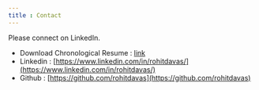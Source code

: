 ```yaml
---
title : Contact
---
```


Please connect on LinkedIn. 
- Download Chronological Resume : [link](assets/resumes/RohitKumar-chronological-order-resume.pdf)
- Linkedin : [https://www.linkedin.com/in/rohitdavas/](https://www.linkedin.com/in/rohitdavas/)
- Github : [https://github.com/rohitdavas](https://github.com/rohitdavas)

